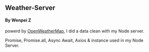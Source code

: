## Weather-Server

#### By Wenpei Z

powerd by [OpenWeatherMap](https://openweathermap.org), I did a data clean with my Node server.

Promise, Promise.all, Async Await, Axios & instance used in my Node Server.
